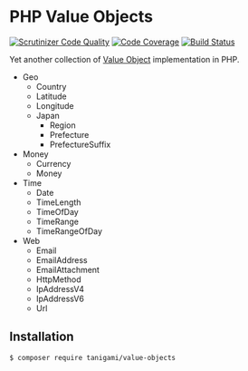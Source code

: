 # PHP Value Objects

[![Scrutinizer Code Quality](https://scrutinizer-ci.com/g/tanigami/value-objects-php/badges/quality-score.png?b=master)](https://scrutinizer-ci.com/g/tanigami/specification-php/?branch=master)
[![Code Coverage](https://scrutinizer-ci.com/g/tanigami/value-objects-php/badges/coverage.png?b=master)](https://scrutinizer-ci.com/g/tanigami/specification-php/?branch=master)
[![Build Status](https://scrutinizer-ci.com/g/tanigami/value-objects-php/badges/build.png?b=master)](https://scrutinizer-ci.com/g/tanigami/specification-php/build-status/master)

Yet another collection of [Value Object](https://martinfowler.com/bliki/ValueObject.html) implementation in PHP.

- Geo
  - Country
  - Latitude
  - Longitude
  - Japan
    - Region
    - Prefecture
    - PrefectureSuffix
- Money
  - Currency
  - Money
- Time
  - Date
  - TimeLength
  - TimeOfDay
  - TimeRange
  - TimeRangeOfDay
- Web
  - Email
  - EmailAddress
  - EmailAttachment
  - HttpMethod
  - IpAddressV4
  - IpAddressV6
  - Url

## Installation

```
$ composer require tanigami/value-objects
```
